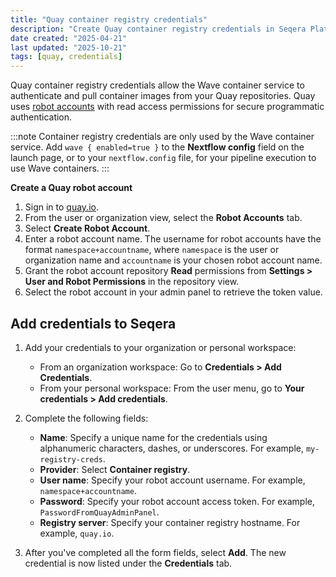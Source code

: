 ```yaml
---
title: "Quay container registry credentials"
description: "Create Quay container registry credentials in Seqera Platform."
date created: "2025-04-21"
last updated: "2025-10-21"
tags: [quay, credentials]
---
```


Quay container registry credentials allow the Wave container service to authenticate and pull container images from your Quay repositories. Quay uses [robot accounts](https://docs.quay.io/glossary/robot-accounts.html) with read access permissions for secure programmatic authentication.

:::note
Container registry credentials are only used by the Wave container service. Add `wave { enabled=true }` to the **Nextflow config** field on the launch page, or to your `nextflow.config` file, for your pipeline execution to use Wave containers.
:::

**Create a Quay robot account**

1. Sign in to [quay.io](https://quay.io/).
2. From the user or organization view, select the **Robot Accounts** tab.
3. Select **Create Robot Account**.
4. Enter a robot account name. The username for robot accounts have the format `namespace+accountname`, where `namespace` is the user or organization name and `accountname` is your chosen robot account name.
5. Grant the robot account repository **Read** permissions from **Settings > User and Robot Permissions** in the repository view.
6. Select the robot account in your admin panel to retrieve the token value.

## Add credentials to Seqera

1.  Add your credentials to your organization or personal workspace:
    - From an organization workspace: Go to **Credentials > Add Credentials**.
    - From your personal workspace: From the user menu, go to **Your credentials > Add credentials**.

2.  Complete the following fields:

    - **Name**: Specify a unique name for the credentials using alphanumeric characters, dashes, or underscores. For example, `my-registry-creds`.
    - **Provider**: Select **Container registry**.
    - **User name**: Specify your robot account username. For example, `namespace+accountname`.
    - **Password**: Specify your robot account access token. For example, `PasswordFromQuayAdminPanel`.
    - **Registry server**: Specify your container registry hostname. For example, `quay.io`.

3.  After you've completed all the form fields, select **Add**. The new credential is now listed under the **Credentials** tab.
